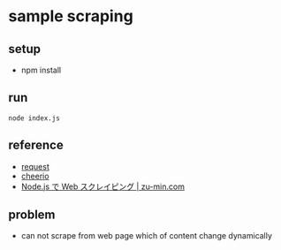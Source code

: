 # sample scraping

## setup
* npm install

## run
```
node index.js
```

## reference
* [request](https://www.npmjs.com/package/request)
* [cheerio](https://www.npmjs.com/package/cheerio)
* [Node.js で Web スクレイピング | zu-min.com](https://www.zu-min.com/archives/351)

## problem
* can not scrape from web page which of content change dynamically
